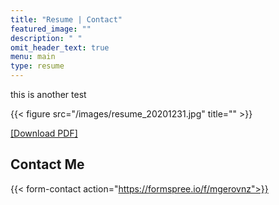 ```yaml
---
title: "Resume | Contact"
featured_image: ""
description: " "
omit_header_text: true
menu: main
type: resume
---
```

this is another test

{{< figure src="/images/resume_20201231.jpg" title="" >}}

[[Download PDF]](/folder/resume_20201231.pdf)

## Contact Me

{{< form-contact action="https://formspree.io/f/mgerovnz">}}
